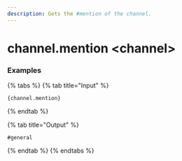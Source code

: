 ```yaml
---
description: Gets the #mention of the channel.
---
```


# channel.mention <channel\>

### Examples

{% tabs %}
{% tab title="Input" %}

```text
{channel.mention}
```

{% endtab %}

{% tab title="Output" %}

```text
#general
```

{% endtab %}
{% endtabs %}
